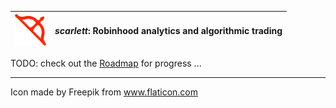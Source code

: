 | <img src="img/arc3.png" width="50" /> | _scarlett_: Robinhood analytics and algorithmic trading |
| ------------------------------------- | ------------------------------------------------------- |


TODO:
check out the [Roadmap](https://github.com/suchak1/scarlett/projects/2) for progress
...

---

Icon made by Freepik from www.flaticon.com
